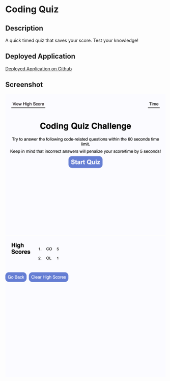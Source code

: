 # Coding Quiz

## Description

A quick timed quiz that saves your score. Test your knowledge! 

## Deployed Application

[Deployed Application on Github](https://aripandini.github.io/coding-quiz/)

## Screenshot 

![alt text](./assets/screenshot/module-4-challenge_index.png)
![alt text](./assets/screenshot/module-4-challenge_score.png)
